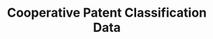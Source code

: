 ---
bigquery: https://console.cloud.google.com/bigquery?p=patents-public-data&d=cpc&page=dataset
citation: '“Cooperative Patent Classification” by the EPO and USPTO, for public use. '
contributors: EPO, USPTO
cost: None
description: Cooperative Patent Classification Data contains the scheme and definitions
  of the Cooperative Patent Classification system for classifying patent documents.
  The CPC is the result of a partnership between the EPO and the USPTO in their joint
  effort to develop a common, internationally compatible classification system for
  technical documents, in particular patent publications, which will be used by both
  offices in the patent granting process
documentation: https://www.cooperativepatentclassification.org/cpcSchemeAndDefinitions
last_edit: 04/06/2022, 14:00:07
location: https://www.cooperativepatentclassification.org/index
maintained_by: USPTO, EPO
schema_fields:
- notAllocatable
- definition
- sizeCache
- date_revised
- glossary
- title_part
- childGroups
- breakdown_code
- status
- dateRevised
- ipc_concordant
- parents
- ipcConcordant
- titleFull
- child_groups
- breakdownCode
- symbol
- application_references
- level
- additional_only
- title_full
- limitingReferences
- informative_references
- not_allocatable
- applicationReferences
- limiting_references
- residualReferences
- titlePart
- informativeReferences
- children
- residual_references
- synonyms
shortname: cooperative_patent_classification
tags:
- patents
- science
title: Cooperative Patent Classification Data
uuid: 984374a7-16e9-4b35-9445-458daceb01bf
---